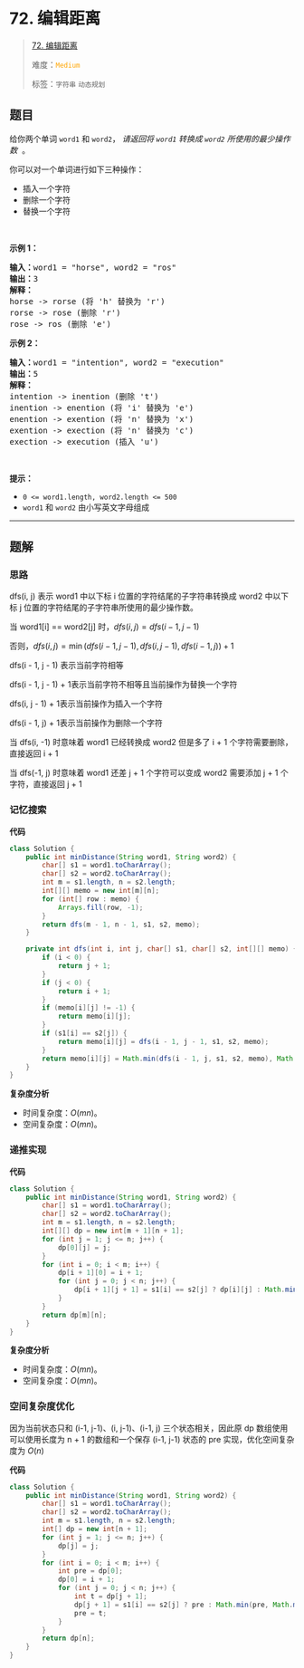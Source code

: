 # 72. 编辑距离

> [72. 编辑距离](https://leetcode.cn/problems/edit-distance/)
>
> 难度：<font color=orange>`Medium`</font>
>
> 标签：`字符串` `动态规划`

## 题目

<p>给你两个单词&nbsp;<code>word1</code> 和&nbsp;<code>word2</code>， <em>请返回将&nbsp;<code>word1</code>&nbsp;转换成&nbsp;<code>word2</code> 所使用的最少操作数</em> &nbsp;。</p>

<p>你可以对一个单词进行如下三种操作：</p>

<ul>
	<li>插入一个字符</li>
	<li>删除一个字符</li>
	<li>替换一个字符</li>
</ul>

<p>&nbsp;</p>

<p><strong>示例&nbsp;1：</strong></p>

<pre>
<strong>输入：</strong>word1 = "horse", word2 = "ros"
<strong>输出：</strong>3
<strong>解释：</strong>
horse -&gt; rorse (将 'h' 替换为 'r')
rorse -&gt; rose (删除 'r')
rose -&gt; ros (删除 'e')
</pre>

<p><strong>示例&nbsp;2：</strong></p>

<pre>
<strong>输入：</strong>word1 = "intention", word2 = "execution"
<strong>输出：</strong>5
<strong>解释：</strong>
intention -&gt; inention (删除 't')
inention -&gt; enention (将 'i' 替换为 'e')
enention -&gt; exention (将 'n' 替换为 'x')
exention -&gt; exection (将 'n' 替换为 'c')
exection -&gt; execution (插入 'u')
</pre>

<p>&nbsp;</p>

<p><strong>提示：</strong></p>

<ul>
	<li><code>0 &lt;= word1.length, word2.length &lt;= 500</code></li>
	<li><code>word1</code> 和 <code>word2</code> 由小写英文字母组成</li>
</ul>


--------------------

## 题解

### 思路

dfs(i, j) 表示 word1 中以下标 i 位置的字符结尾的子字符串转换成 word2 中以下标 j 位置的字符结尾的子字符串所使用的最少操作数。

当 word1[i] == word2[j] 时，$dfs(i, j) = dfs(i-1, j-1)$​

否则，$dfs(i, j) = \min(dfs(i-1, j-1), dfs(i, j-1), dfs(i-1, j)) + 1$​ 

dfs(i - 1, j - 1) 表示当前字符相等

dfs(i - 1, j - 1) + 1表示当前字符不相等且当前操作为替换一个字符

dfs(i, j - 1) + 1表示当前操作为插入一个字符

dfs(i - 1, j) + 1表示当前操作为删除一个字符

当 dfs(i, -1) 时意味着 word1 已经转换成 word2 但是多了 i + 1 个字符需要删除，直接返回 i + 1

当 dfs(-1, j) 时意味着 word1 还差 j + 1 个字符可以变成 word2 需要添加 j + 1 个字符，直接返回 j + 1

### 记忆搜索

**代码**

```java
class Solution {
    public int minDistance(String word1, String word2) {
        char[] s1 = word1.toCharArray();
        char[] s2 = word2.toCharArray();
        int m = s1.length, n = s2.length;
        int[][] memo = new int[m][n];
        for (int[] row : memo) {
            Arrays.fill(row, -1);
        }
        return dfs(m - 1, n - 1, s1, s2, memo);
    }

    private int dfs(int i, int j, char[] s1, char[] s2, int[][] memo) {
        if (i < 0) {
            return j + 1;
        }
        if (j < 0) {
            return i + 1;
        }
        if (memo[i][j] != -1) {
            return memo[i][j];
        }
        if (s1[i] == s2[j]) {
            return memo[i][j] = dfs(i - 1, j - 1, s1, s2, memo);
        }
        return memo[i][j] = Math.min(dfs(i - 1, j, s1, s2, memo), Math.min(dfs(i, j - 1, s1, s2, memo), dfs(i - 1, j - 1, s1, s2, memo))) + 1;
    }
}
```

**复杂度分析**

- 时间复杂度：$O(mn)$。
- 空间复杂度：$O(mn)$。

### 递推实现

**代码**

```java
class Solution {
    public int minDistance(String word1, String word2) {
        char[] s1 = word1.toCharArray();
        char[] s2 = word2.toCharArray();
        int m = s1.length, n = s2.length;
        int[][] dp = new int[m + 1][n + 1];
        for (int j = 1; j <= n; j++) {
            dp[0][j] = j;
        }
        for (int i = 0; i < m; i++) {
            dp[i + 1][0] = i + 1;
            for (int j = 0; j < n; j++) {
                dp[i + 1][j + 1] = s1[i] == s2[j] ? dp[i][j] : Math.min(dp[i][j], Math.min(dp[i][j + 1], dp[i + 1][j])) + 1;
            }
        }
        return dp[m][n];
    }
}
```

**复杂度分析**

- 时间复杂度：$O(mn)$。
- 空间复杂度：$O(mn)$。

### 空间复杂度优化

因为当前状态只和 (i-1, j-1)、(i, j-1)、(i-1, j) 三个状态相关，因此原 dp 数组使用可以使用长度为 n + 1 的数组和一个保存 (i-1, j-1) 状态的 pre 实现，优化空间复杂度为 $O(n)$

**代码**

```java
class Solution {
    public int minDistance(String word1, String word2) {
        char[] s1 = word1.toCharArray();
        char[] s2 = word2.toCharArray();
        int m = s1.length, n = s2.length;
        int[] dp = new int[n + 1];
        for (int j = 1; j <= n; j++) {
            dp[j] = j;
        }
        for (int i = 0; i < m; i++) {
            int pre = dp[0];
            dp[0] = i + 1;
            for (int j = 0; j < n; j++) {
                int t = dp[j + 1];
                dp[j + 1] = s1[i] == s2[j] ? pre : Math.min(pre, Math.min(dp[j + 1], dp[j])) + 1;
                pre = t;
            }
        }
        return dp[n];
    }
}
```
